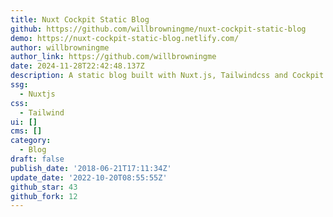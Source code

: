 ```yaml
---
title: Nuxt Cockpit Static Blog
github: https://github.com/willbrowningme/nuxt-cockpit-static-blog
demo: https://nuxt-cockpit-static-blog.netlify.com/
author: willbrowningme
author_link: https://github.com/willbrowningme
date: 2024-11-28T22:42:48.137Z
description: A static blog built with Nuxt.js, Tailwindcss and Cockpit headless CMS
ssg:
  - Nuxtjs
css:
  - Tailwind
ui: []
cms: []
category:
  - Blog
draft: false
publish_date: '2018-06-21T17:11:34Z'
update_date: '2022-10-20T08:55:55Z'
github_star: 43
github_fork: 12
---
```

